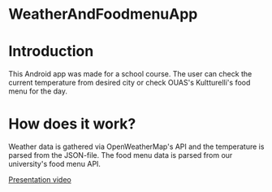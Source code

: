 # WeatherAndFoodmenuApp

# Introduction
This Android app was made for a school course. The user can check the current temperature from desired city or check OUAS's Kultturelli's food menu for the day.

# How does it work?
Weather data is gathered via OpenWeatherMap's API and the temperature is parsed from the JSON-file. The food menu data is parsed from our university's food menu API.

[Presentation video](https://www.youtube.com/watch?v=7eWzyGUmz8w)

